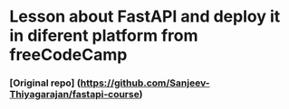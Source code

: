 # Lesson about FastAPI and deploy it in diferent platform from freeCodeCamp
### [Original repo] (https://github.com/Sanjeev-Thiyagarajan/fastapi-course)
